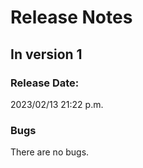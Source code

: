 # Release Notes
## In version 1
### Release Date:
2023/02/13 21:22 p.m.
### Bugs
There are no bugs.
